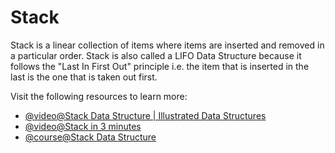 # Stack

Stack is a linear collection of items where items are inserted and removed in a particular order. Stack is also called a LIFO Data Structure because it follows the "Last In First Out" principle i.e. the item that is inserted in the last is the one that is taken out first.

Visit the following resources to learn more:

- [@video@Stack Data Structure | Illustrated Data Structures](https://www.youtube.com/watch?v=I5lq6sCuABE)
- [@video@Stack in 3 minutes](https://www.youtube.com/watch?v=KcT3aVgrrpU)
- [@course@Stack Data Structure](https://www.coursera.org/lecture/data-structures/stacks-UdKzQ)
